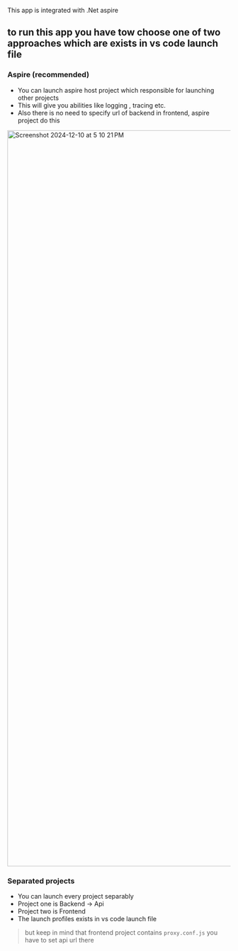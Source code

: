 This app is integrated with .Net aspire 
  ## to run this app you have tow choose one of two approaches which are exists in vs code launch file


  ### Aspire (recommended)
  - You can launch aspire host project which responsible for launching other projects
  - This will give you abilities like logging , tracing etc.
  - Also there is no need to specify url of backend in frontend, aspire project do this
  
  <img width="1663" alt="Screenshot 2024-12-10 at 5 10 21 PM" src="https://github.com/user-attachments/assets/80881d3a-00eb-4280-90b0-5dd94dbe67c5">

  ### Separated projects 
  - You can launch every project separably
  - Project one is Backend -> Api
  - Project two is Frontend
  - The launch profiles exists in vs code launch file
  > but keep in mind that frontend project contains `proxy.conf.js` you have to set api url there 
